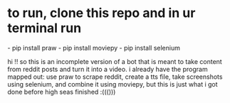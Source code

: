 <h1> to run, clone this repo and in ur terminal run</h1>
- pip install praw
- pip install moviepy
- pip install selenium

hi !! so this is an incomplete version of a bot that is meant to take content from reddit posts and turn it into a video. i already have the program mapped out: use praw to scrape reddit, create a tts file, take screenshots using selenium, and combine it using moviepy, but this is just what i got done before high seas finished :((()))